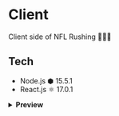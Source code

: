 # Client
Client side of NFL Rushing 🏈🏃‍♂️

## Tech
- Node.js ⬢ 15.5.1
- React.js ⚛ 17.0.1

<details>
  <summary><b>Preview</b></summary>

  <img src="https://user-images.githubusercontent.com/18384210/104224071-384b9c80-5423-11eb-85ff-531c54e9afd6.png">
</details>
